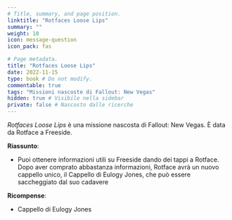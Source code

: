 ```yaml
---
# Title, summary, and page position.
linktitle: "Rotfaces Loose Lips" 
summary: ""
weight: 10
icon: message-question
icon_pack: fas

# Page metadata.
title: "Rotfaces Loose Lips"
date: 2022-11-15
type: book # Do not modify.
commentable: true
tags: "Missioni nascoste di Fallout: New Vegas"
hidden: true # Visibile nella sidebar
private: false # Nascosto dalle ricerche
---
```


<div class="fnv">


*Rotfaces Loose Lips* è una missione nascosta di Fallout: New Vegas. È data da Rotface a Freeside.


**Riassunto**:
- Puoi ottenere informazioni utili su Freeside dando dei tappi a Rotface. Dopo aver comprato abbastanza informazioni, Rotface avrà un nuovo cappello unico, il Cappello di Eulogy Jones, che può essere saccheggiato dal suo cadavere





**Ricompense**:
- Cappello di Eulogy Jones


</div>


